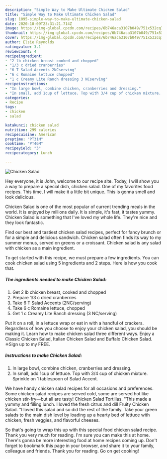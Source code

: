 ```yaml
---
description: "Simple Way to Make Ultimate Chicken Salad"
title: "Simple Way to Make Ultimate Chicken Salad"
slug: 1095-simple-way-to-make-ultimate-chicken-salad
date: 2020-10-09T23:31:21.714Z
image: https://img-global.cpcdn.com/recipes/6b746aca3107b049/751x532cq70/chicken-salad-recipe-main-photo.jpg
thumbnail: https://img-global.cpcdn.com/recipes/6b746aca3107b049/751x532cq70/chicken-salad-recipe-main-photo.jpg
cover: https://img-global.cpcdn.com/recipes/6b746aca3107b049/751x532cq70/chicken-salad-recipe-main-photo.jpg
author: Elsie Reynolds
ratingvalue: 3.1
reviewcount: 4
recipeingredient:
- "2 lb chicken breast cooked and chopped"
- "1/3 c dried cranberries"
- "6 T Salad Accents 2NCserving"
- "6 c Romaine lettuce chopped"
- "1 c Creamy Lite Ranch dressing 3 NCserving"
recipeinstructions:
- "In large bowl, combine chicken, cranberries and dressing."
- "In small, add 1cup of lettuce. Top with 3/4 cup of chicken mixture. Sprinkle on 1 tablespoon of Salad Accent."
categories:
- Recipe
tags:
- chicken
- salad

katakunci: chicken salad 
nutrition: 299 calories
recipecuisine: American
preptime: "PT31M"
cooktime: "PT46M"
recipeyield: "3"
recipecategory: Lunch

---
```



![Chicken Salad](https://img-global.cpcdn.com/recipes/6b746aca3107b049/751x532cq70/chicken-salad-recipe-main-photo.jpg)

Hey everyone, it is John, welcome to our recipe site. Today, I will show you a way to prepare a special dish, chicken salad. One of my favorites food recipes. This time, I will make it a little bit unique. This is gonna smell and look delicious.

Chicken Salad is one of the most popular of current trending meals in the world. It is enjoyed by millions daily. It is simple, it's fast, it tastes yummy. Chicken Salad is something that I've loved my whole life. They're nice and they look fantastic.

Find our best and tastiest chicken salad recipes, perfect for fancy brunch or for a simple and delicious sandwich. Chicken salad often finds its way to my summer menus, served on greens or a croissant. Chicken salad is any salad with chicken as a main ingredient.


To get started with this recipe, we must prepare a few ingredients. You can cook chicken salad using 5 ingredients and 2 steps. Here is how you cook that.

<!--inarticleads1-->

##### The ingredients needed to make Chicken Salad:

1. Get 2 lb chicken breast, cooked and chopped
1. Prepare 1/3 c dried cranberries
1. Take 6 T Salad Accents (2NC/serving)
1. Take 6 c Romaine lettuce, chopped
1. Get 1 c Creamy Lite Ranch dressing (3 NC/serving)


Put it on a roll, in a lettuce wrap or eat in with a handful of crackers. Regardless of how you choose to enjoy your chicken salad, you should be making it. Learn how to make chicken salad three different ways. Enjoy a Classic Chicken Salad, Italian Chicken Salad and Buffalo Chicken Salad. ✳︎Sign up to my FREE. 

<!--inarticleads2-->

##### Instructions to make Chicken Salad:

1. In large bowl, combine chicken, cranberries and dressing.
1. In small, add 1cup of lettuce. Top with 3/4 cup of chicken mixture. Sprinkle on 1 tablespoon of Salad Accent.


We have handy chicken salad recipes for all occasions and preferences. Some chicken salad recipes are served cold, some are served hot like chicken stir-fry—but all are tasty! Chicken Salad Tortillas. &#34;This made a yummy and filling lunch. I loved the fresh citrus and dill Fruity Chicken Salad. &#34;I loved this salad and so did the rest of the family. Take your green salads to the main dish level by loading up a hearty bed of lettuce with chicken, fresh veggies, and flavorful cheeses. 

So that's going to wrap this up with this special food chicken salad recipe. Thank you very much for reading. I'm sure you can make this at home. There's gonna be more interesting food at home recipes coming up. Don't forget to bookmark this page in your browser, and share it to your family, colleague and friends. Thank you for reading. Go on get cooking!
